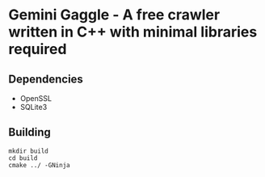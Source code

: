 # Gemini Gaggle - A free crawler written in C++ with minimal libraries required

## Dependencies
- OpenSSL
- SQLite3

## Building
```
mkdir build
cd build
cmake ../ -GNinja
```
